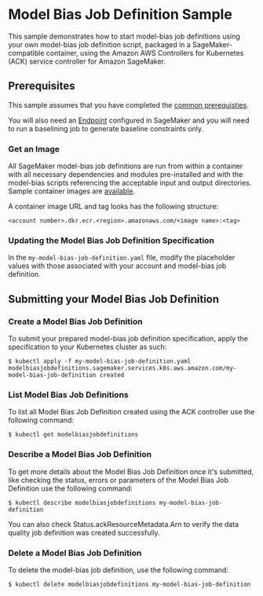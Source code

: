 # Model Bias Job Definition Sample

This sample demonstrates how to start model-bias job definitions using your own model-bias job definition script, packaged in a SageMaker-compatible container, using the Amazon AWS Controllers for Kubernetes (ACK) service controller for Amazon SageMaker.                     

## Prerequisites

This sample assumes that you have completed the [common prerequisties](/samples/README.md).

You will also need an [Endpoint](/samples/endpoint/README.md) configured in SageMaker and you will need to run a baselining job to generate baseline constraints only.

### Get an Image

All SageMaker model-bias job definitions are run from within a container with all necessary dependencies and modules pre-installed and with the model-bias scripts referencing the acceptable input and output directories. Sample container images are [available](https://docs.aws.amazon.com/sagemaker/latest/dg/sagemaker-algo-docker-registry-paths.html).

A container image URL and tag looks has the following structure:
```
<account number>.dkr.ecr.<region>.amazonaws.com/<image name>:<tag>
```

### Updating the Model Bias Job Definition Specification

In the `my-model-bias-job-definition.yaml` file, modify the placeholder values with those associated with your account and model-bias job definition.

## Submitting your Model Bias Job Definition

### Create a Model Bias Job Definition

To submit your prepared model-bias job definition specification, apply the specification to your Kubernetes cluster as such:
```
$ kubectl apply -f my-model-bias-job-definition.yaml
modelbiasjobdefinitions.sagemaker.services.k8s.aws.amazon.com/my-model-bias-job-definition created
```

### List Model Bias Job Definitions

To list all Model Bias Job Definition created using the ACK controller use the following command:
```
$ kubectl get modelbiasjobdefinitions
```

### Describe a Model Bias Job Definition

To get more details about the Model Bias Job Definition once it's submitted, like checking the status, errors or parameters of the Model Bias Job Definition use the following command:
```
$ kubectl describe modelbiasjobdefinitions my-model-bias-job-definition
```
You can also check Status.ackResourceMetadata.Arn to verify the data quality job definition was created successfully.

### Delete a Model Bias Job Definition

To delete the model-bias job definition, use the following command:
```
$ kubectl delete modelbiasjobdefinitions my-model-bias-job-definition
```
